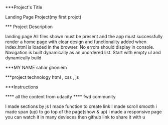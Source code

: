 ***Project's Title

Landing Page Project(my first projct)

*** Project Description

landing page
All files shown must be present and the app must successfully render a home page with clear design and functionality added when index.html is loaded in the browser. No errors should display in console.
Navigation is built dynamically as an unordered list. Start with empty ul and dynamically build 


 ***MY NAME
 sahar ghoniem

***project technology
html , css , js 


***Instructions



**** all the content from udacity
**** fwd community


I made sections by js
I made function to create link
I made scroll smooth
i made span (up) to go top of the page(show & up)
i made a responsive page you can watch it in many devieces
then  github link to share it with u

